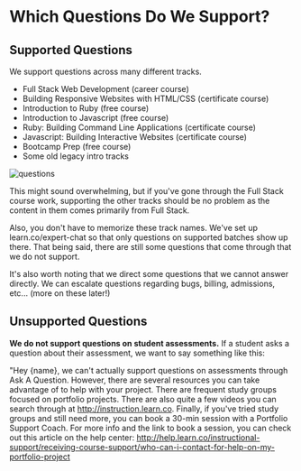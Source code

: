 # Which Questions Do We Support? 

## Supported Questions

We support questions across many different tracks. 
- Full Stack Web Development (career course)
- Building Responsive Websites with HTML/CSS (certificate course)
- Introduction to Ruby (free course)
- Introduction to Javascript (free course) 
- Ruby: Building Command Line Applications (certificate course)
- Javascript: Building Interactive Websites (certificate course)
- Bootcamp Prep (free course) 
- Some old legacy intro tracks

![questions](http://i.giphy.com/xTk9ZMytZS75B48rD2.gif "questions")


This might sound overwhelming, but if you've gone through the Full Stack course work, supporting the other tracks should be no problem as the content in them comes primarily from Full Stack. 

Also, you don't have to memorize these track names. We've set up learn.co/expert-chat so that only questions on supported batches show up there. That being said, there are still some questions that come through that we do not support.

It's also worth noting that we direct some questions that we cannot answer directly. We can escalate questions regarding bugs, billing, admissions, etc... (more on these later!)

## Unsupported Questions

**We do not support questions on student assessments.** If a student asks a question about their assessment, we want to say something like this: 

"Hey {name}, we can't actually support questions on assessments through Ask A Question. However, there are several resources you can take advantage of to help with your project. There are frequent study groups focused on portfolio projects. There are also quite a few videos you can search through at http://instruction.learn.co. Finally, if you've tried study groups and still need more, you can book a 30-min session with a Portfolio Support Coach. For more info and the link to book a session, you can check out this article on the help center: http://help.learn.co/instructional-support/receiving-course-support/who-can-i-contact-for-help-on-my-portfolio-project

